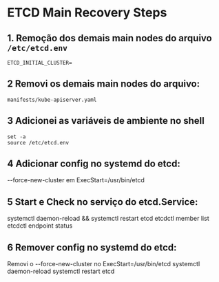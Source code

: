# ETCD Main Recovery Steps

## 1. Remoção dos demais main nodes do arquivo `/etc/etcd.env`
    ETCD_INITIAL_CLUSTER=

## 2 Removi os demais main nodes do arquivo: 
    manifests/kube-apiserver.yaml

## 3 Adicionei as variáveis de ambiente no shell 
    set -a
    source /etc/etcd.env

## 4 Adicionar config no systemd do etcd:
  --force-new-cluster em ExecStart=/usr/bin/etcd

## 5 Start e  Check no serviço do etcd.Service:
  systemctl daemon-reload && systemctl restart etcd 
  etcdctl member list 
  etcdctl endpoint status

## 6 Remover config no systemd do etcd:
  Removi o --force-new-cluster no ExecStart=/usr/bin/etcd
  systemctl daemon-reload
  systemctl restart etcd
